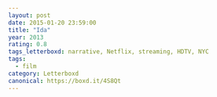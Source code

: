 ```yaml
---
layout: post 
date: 2015-01-20 23:59:00
title: "Ida"
year: 2013
rating: 0.8
tags_letterboxd: narrative, Netflix, streaming, HDTV, NYC
tags:
  - film
category: Letterboxd
canonical: https://boxd.it/4S8Qt
---
```

